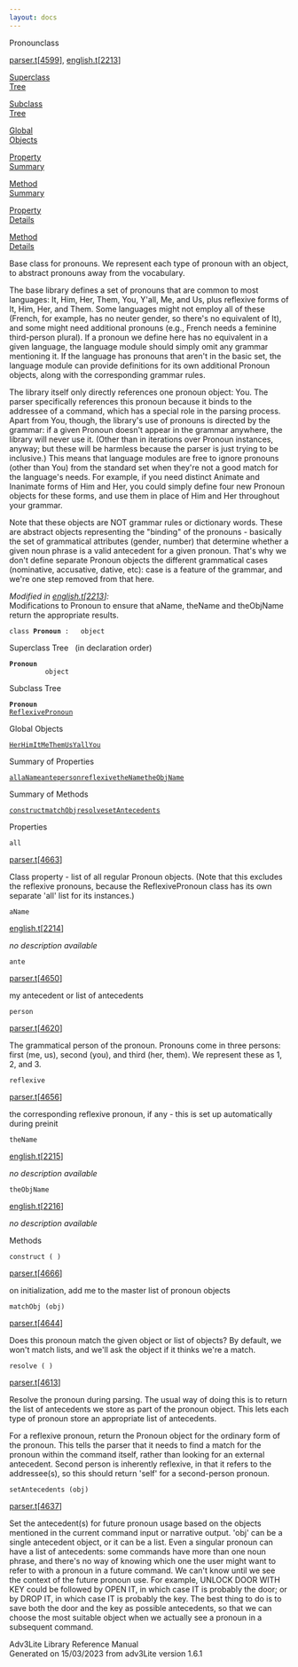 ```yaml
---
layout: docs
---
```

<span class="title">Pronoun</span><span class="type">class</span>

[parser.t](../file/parser.t.html)\[[4599](../source/parser.t.html#4599)\],
[english.t](../file/english.t.html)\[[2213](../source/english.t.html#2213)\]

[Superclass  
Tree](#_SuperClassTree_)

[Subclass  
Tree](#_SubClassTree_)

[Global  
Objects](#_ObjectSummary_)

[Property  
Summary](#_PropSummary_)

[Method  
Summary](#_MethodSummary_)

[Property  
Details](#_Properties_)

[Method  
Details](#_Methods_)



Base class for pronouns. We represent each type of pronoun with an
object, to abstract pronouns away from the vocabulary.

The base library defines a set of pronouns that are common to most
languages: It, Him, Her, Them, You, Y'all, Me, and Us, plus reflexive
forms of It, Him, Her, and Them. Some languages might not employ all of
these (French, for example, has no neuter gender, so there's no
equivalent of It), and some might need additional pronouns (e.g., French
needs a feminine third-person plural). If a pronoun we define here has
no equivalent in a given language, the language module should simply
omit any grammar mentioning it. If the language has pronouns that aren't
in the basic set, the language module can provide definitions for its
own additional Pronoun objects, along with the corresponding grammar
rules.

The library itself only directly references one pronoun object: You. The
parser specifically references this pronoun because it binds to the
addressee of a command, which has a special role in the parsing process.
Apart from You, though, the library's use of pronouns is directed by the
grammar: if a given Pronoun doesn't appear in the grammar anywhere, the
library will never use it. (Other than in iterations over Pronoun
instances, anyway; but these will be harmless because the parser is just
trying to be inclusive.) This means that language modules are free to
ignore pronouns (other than You) from the standard set when they're not
a good match for the language's needs. For example, if you need distinct
Animate and Inanimate forms of Him and Her, you could simply define four
new Pronoun objects for these forms, and use them in place of Him and
Her throughout your grammar.

Note that these objects are NOT grammar rules or dictionary words. These
are abstract objects representing the "binding" of the pronouns -
basically the set of grammatical attributes (gender, number) that
determine whether a given noun phrase is a valid antecedent for a given
pronoun. That's why we don't define separate Pronoun objects the
different grammatical cases (nominative, accusative, dative, etc): case
is a feature of the grammar, and we're one step removed from that here.

*Modified in
[english.t](../file/english.t.html)\[[2213](../source/english.t.html#2213)\]:*  
Modifications to Pronoun to ensure that aName, theName and theObjName
return the appropriate results.

`class `**`Pronoun`**` :   object`



<span id="_SuperClassTree_"></span>



<span class="hdln">Superclass Tree</span>   (in declaration order)



**`Pronoun`**  
`         object`  
<span id="_SubClassTree_"></span>



<span class="hdln">Subclass Tree</span>  



**`Pronoun`**  
[`ReflexivePronoun`](../object/ReflexivePronoun.html)  
<span id="_ObjectSummary_"></span>



<span class="hdln">Global Objects</span>  



[`Her`](../object/Her.html)[`Him`](../object/Him.html)[`It`](../object/It.html)[`Me`](../object/Me.html)[`Them`](../object/Them.html)[`Us`](../object/Us.html)[`Yall`](../object/Yall.html)[`You`](../object/You.html)
<span id="_PropSummary_"></span>



<span class="hdln">Summary of Properties</span>  



[`all`](#all)[`aName`](#aName)[`ante`](#ante)[`person`](#person)[`reflexive`](#reflexive)[`theName`](#theName)[`theObjName`](#theObjName)

<span id="_MethodSummary_"></span>



<span class="hdln">Summary of Methods</span>  



[`construct`](#construct)[`matchObj`](#matchObj)[`resolve`](#resolve)[`setAntecedents`](#setAntecedents)

<span id="_Properties_"></span>



<span class="hdln">Properties</span>  



<span id="all"></span>

`all`

[parser.t](../file/parser.t.html)\[[4663](../source/parser.t.html#4663)\]



Class property - list of all regular Pronoun objects. (Note that this
excludes the reflexive pronouns, because the ReflexivePronoun class has
its own separate 'all' list for its instances.)



<span id="aName"></span>

`aName`

[english.t](../file/english.t.html)\[[2214](../source/english.t.html#2214)\]



*no description available*



<span id="ante"></span>

`ante`

[parser.t](../file/parser.t.html)\[[4650](../source/parser.t.html#4650)\]



my antecedent or list of antecedents



<span id="person"></span>

`person`

[parser.t](../file/parser.t.html)\[[4620](../source/parser.t.html#4620)\]



The grammatical person of the pronoun. Pronouns come in three persons:
first (me, us), second (you), and third (her, them). We represent these
as 1, 2, and 3.



<span id="reflexive"></span>

`reflexive`

[parser.t](../file/parser.t.html)\[[4656](../source/parser.t.html#4656)\]



the corresponding reflexive pronoun, if any - this is set up
automatically during preinit



<span id="theName"></span>

`theName`

[english.t](../file/english.t.html)\[[2215](../source/english.t.html#2215)\]



*no description available*



<span id="theObjName"></span>

`theObjName`

[english.t](../file/english.t.html)\[[2216](../source/english.t.html#2216)\]



*no description available*



<span id="_Methods_"></span>



<span class="hdln">Methods</span>  



<span id="construct"></span>

`construct ( )`

[parser.t](../file/parser.t.html)\[[4666](../source/parser.t.html#4666)\]



on initialization, add me to the master list of pronoun objects



<span id="matchObj"></span>

`matchObj (obj)`

[parser.t](../file/parser.t.html)\[[4644](../source/parser.t.html#4644)\]



Does this pronoun match the given object or list of objects? By default,
we won't match lists, and we'll ask the object if it thinks we're a
match.



<span id="resolve"></span>

`resolve ( )`

[parser.t](../file/parser.t.html)\[[4613](../source/parser.t.html#4613)\]



Resolve the pronoun during parsing. The usual way of doing this is to
return the list of antecedents we store as part of the pronoun object.
This lets each type of pronoun store an appropriate list of antecedents.

For a reflexive pronoun, return the Pronoun object for the ordinary form
of the pronoun. This tells the parser that it needs to find a match for
the pronoun within the command itself, rather than looking for an
external antecedent. Second person is inherently reflexive, in that it
refers to the addressee(s), so this should return 'self' for a
second-person pronoun.



<span id="setAntecedents"></span>

`setAntecedents (obj)`

[parser.t](../file/parser.t.html)\[[4637](../source/parser.t.html#4637)\]



Set the antecedent(s) for future pronoun usage based on the objects
mentioned in the current command input or narrative output. 'obj' can be
a single antecedent object, or it can be a list. Even a singular pronoun
can have a list of antecedents: some commands have more than one noun
phrase, and there's no way of knowing which one the user might want to
refer to with a pronoun in a future command. We can't know until we see
the context of the future pronoun use. For example, UNLOCK DOOR WITH KEY
could be followed by OPEN IT, in which case IT is probably the door; or
by DROP IT, in which case IT is probably the key. The best thing to do
is to save both the door and the key as possible antecedents, so that we
can choose the most suitable object when we actually see a pronoun in a
subsequent command.





Adv3Lite Library Reference Manual  
Generated on 15/03/2023 from adv3Lite version 1.6.1


